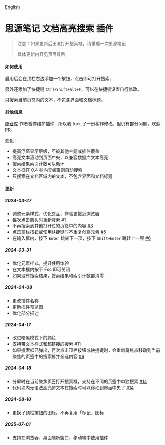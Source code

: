 [English](https://github.com/TCOTC/siyuan-plugin-hsr-mdzz2048-fork/blob/main/README.md)

# 思源笔记 文档高亮搜索 插件

> 注意：如果更新后无法打开搜索框，请重启一次思源笔记
>
> 具体更新内容见页面最后

#### 如何使用

启用后会在顶栏右边添加一个按钮，点击即可打开搜索。

另外还添加了快捷键 `Ctrl+Shift+Alt+F`，可以在快捷键设置自行修改。

只搜索当前页签内的文本，不包含界面和文档标题。

#### 其他信息

[原仓库](https://github.com/mdzz2048/siyuan-plugin-hsr) 作者暂停维护插件，所以我 fork 了一份稍作修改。但仍有部分问题，欢迎 PR。

变化：

- 提高浮窗显示层级，不被其他主题或插件覆盖
- 高亮文本滚动到页面中央，以兼容数据库文本高亮
- 搜索结果索引计数可以循环
- 文本框在 0.4 秒内无编辑则自动搜索
- 只搜索在文档区域内的文本，不包含界面和文档标题

#### 更新

##### 2024-03-27

- 调整元素样式、优化交互，体验更接近浏览器
- 每次点击箭头时重新搜索 [#1](https://github.com/TCOTC/siyuan-plugin-hsr-mdzz2048-fork/issues/1)
- 不再搜索到其他打开过的页签中的内容 [#3](https://github.com/TCOTC/siyuan-plugin-hsr-mdzz2048-fork/issues/3)
- 点击顶栏按钮或使用快捷键时不重复创建元素 [#5](https://github.com/TCOTC/siyuan-plugin-hsr-mdzz2048-fork/issues/5)
- 在输入框内，按下 `Enter` 跳转下一项，按下 `Shift+Enter` 跳转上一项 [#6](https://github.com/TCOTC/siyuan-plugin-hsr-mdzz2048-fork/issues/6)

##### 2024-03-31

- 优化元素样式，提升使用体验
- 在文本框内按下 Esc 即可关闭
- 如果没有搜索结果，搜索结果和索引计数都清零

##### 2024-04-08

- 更改插件名称
- 更新插件预览图
- 优化部分描述

##### 2024-04-17

- 改进暗黑模式下的颜色
- 支持带文本样式和超链接的搜索 [#11](https://github.com/TCOTC/siyuan-plugin-hsr-mdzz2048-fork/pull/11)
- 如果搜索框已弹出，再次点击顶栏按钮或快捷键时，会重新将焦点移动到当前聚焦的页签中的搜索框并全选内容 [#9](https://github.com/TCOTC/siyuan-plugin-hsr-mdzz2048-fork/issues/9)

##### 2024-04-18

- 分屏时在当前聚焦页签打开搜索框，支持在不同的页签中单独搜索 [#14](https://github.com/TCOTC/siyuan-plugin-hsr-mdzz2048-fork/pull/14)
- 代码块内无语法高亮的文本在搜索时可以移动到界面中央了 [#14](https://github.com/TCOTC/siyuan-plugin-hsr-mdzz2048-fork/pull/14)

##### 2024-08-10

- 更换了顶栏按钮的图标，不再复用「标记」图标

##### 2025-07-01

- 支持在浏览器、桌面端新窗口、移动端中使用插件
